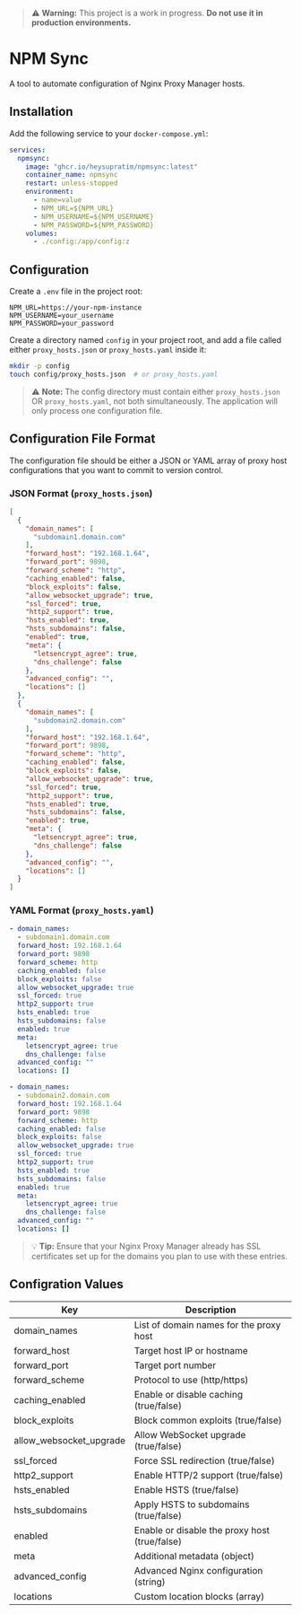 > ⚠️ **Warning:** This project is a work in progress. **Do not use it in production environments.**

# NPM Sync

A tool to automate configuration of Nginx Proxy Manager hosts.

## Installation

Add the following service to your `docker-compose.yml`:

```yaml
services:
  npmsync:
    image: "ghcr.io/heysupratim/npmsync:latest"
    container_name: npmsync
    restart: unless-stopped
    environment:
      - name=value
      - NPM_URL=${NPM_URL}
      - NPM_USERNAME=${NPM_USERNAME}
      - NPM_PASSWORD=${NPM_PASSWORD}
    volumes:
      - ./config:/app/config:z
```

## Configuration

Create a `.env` file in the project root:

```
NPM_URL=https://your-npm-instance
NPM_USERNAME=your_username
NPM_PASSWORD=your_password
```

Create a directory named `config` in your project root, and add a file called either `proxy_hosts.json` or `proxy_hosts.yaml` inside it:

```sh
mkdir -p config
touch config/proxy_hosts.json  # or proxy_hosts.yaml
```

> ⚠️ **Note:** The config directory must contain either `proxy_hosts.json` OR `proxy_hosts.yaml`, not both simultaneously. The application will only process one configuration file.

## Configuration File Format

The configuration file should be either a JSON or YAML array of proxy host configurations that you want to commit to version control.

### JSON Format (`proxy_hosts.json`)

```json
[
  {
    "domain_names": [
      "subdomain1.domain.com"
    ],
    "forward_host": "192.168.1.64",
    "forward_port": 9898, 
    "forward_scheme": "http",
    "caching_enabled": false,
    "block_exploits": false,
    "allow_websocket_upgrade": true,
    "ssl_forced": true,
    "http2_support": true,
    "hsts_enabled": true,
    "hsts_subdomains": false,
    "enabled": true,
    "meta": {
      "letsencrypt_agree": true,
      "dns_challenge": false
    },
    "advanced_config": "",
    "locations": []
  },
  {
    "domain_names": [
      "subdomain2.domain.com"
    ],
    "forward_host": "192.168.1.64",
    "forward_port": 9898, 
    "forward_scheme": "http",
    "caching_enabled": false,
    "block_exploits": false,
    "allow_websocket_upgrade": true,
    "ssl_forced": true,
    "http2_support": true,
    "hsts_enabled": true,
    "hsts_subdomains": false,
    "enabled": true,
    "meta": {
      "letsencrypt_agree": true,
      "dns_challenge": false
    },
    "advanced_config": "",
    "locations": []
  }
]
```

### YAML Format (`proxy_hosts.yaml`)

```yaml
- domain_names:
  - subdomain1.domain.com
  forward_host: 192.168.1.64
  forward_port: 9898
  forward_scheme: http
  caching_enabled: false
  block_exploits: false
  allow_websocket_upgrade: true
  ssl_forced: true
  http2_support: true
  hsts_enabled: true
  hsts_subdomains: false
  enabled: true
  meta:
    letsencrypt_agree: true
    dns_challenge: false
  advanced_config: ""
  locations: []

- domain_names:
  - subdomain2.domain.com
  forward_host: 192.168.1.64
  forward_port: 9898
  forward_scheme: http
  caching_enabled: false
  block_exploits: false
  allow_websocket_upgrade: true
  ssl_forced: true
  http2_support: true
  hsts_enabled: true
  hsts_subdomains: false
  enabled: true
  meta:
    letsencrypt_agree: true
    dns_challenge: false
  advanced_config: ""
  locations: []
```

> 💡 **Tip:** Ensure that your Nginx Proxy Manager already has SSL certificates set up for the domains you plan to use with these entries.

## Configration Values

| Key                     | Description                                   |
|-------------------------|-----------------------------------------------|
| domain_names            | List of domain names for the proxy host       |
| forward_host            | Target host IP or hostname                    |
| forward_port            | Target port number                            |
| forward_scheme          | Protocol to use (http/https)                  |
| caching_enabled         | Enable or disable caching (true/false)        |
| block_exploits          | Block common exploits (true/false)            |
| allow_websocket_upgrade | Allow WebSocket upgrade (true/false)          |
| ssl_forced              | Force SSL redirection (true/false)            |
| http2_support           | Enable HTTP/2 support (true/false)            |
| hsts_enabled            | Enable HSTS (true/false)                      |
| hsts_subdomains         | Apply HSTS to subdomains (true/false)         |
| enabled                 | Enable or disable the proxy host (true/false) |
| meta                    | Additional metadata (object)                  |
| advanced_config          | Advanced Nginx configuration (string)         |
| locations                | Custom location blocks (array)                |